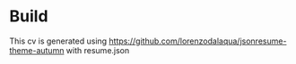 # Build

This cv is generated using https://github.com/lorenzodalaqua/jsonresume-theme-autumn with resume.json
